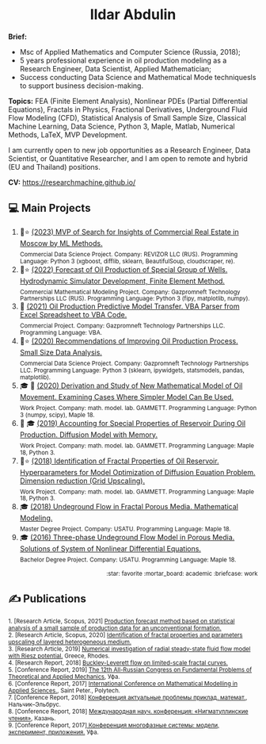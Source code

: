 <h1 align="center">Ildar Abdulin</h1>

**Brief:**
* Msc of Applied Mathematics and Computer Science (Russia, 2018);  
* 5 years professional experience in oil production modeling as a Research Engineer, Data Scientist, Applied Mathematician;  
* Success conducting Data Science and Mathematical Mode techniquesls to support business decision-making.  


**Topics:** FEA (Finite Element Analysis), Nonlinear PDEs (Partial Differential Equations), Fractals in Physics, Fractional Derivatives, Underground Fluid Flow Modeling (CFD), Statistical Analysis of Small Sample Size, Classical Machine Learning, Data Science, Python 3, Maple, Matlab, Numerical Methods, LaTeX, MVP Development.

I am currently open to new job opportunities as a Research Engineer, Data Scientist, or Quantitative Researcher, and I am open to remote and hybrid (EU and Thailand) positions.

**CV:** https://researchmachine.github.io/




<!--
Эмодзи https://gist.github.com/rxaviers/7360908
-->

## :computer: Main Projects 
1. :briefcase::star: [(2023) MVP of Search for Insights of Commercial Real Estate in Moscow by ML Methods.](https://github.com/ResearchMachine/commercial-project-ml-mvp-insight-in-real-estate-moscow)  
<sub>Commercial Data Science Project. Company: REVIZOR LLC (RUS). Programming Language: Python 3 (xgboost, difflib, sklearn, BeautifulSoup, cloudscraper, re).</sub>
2. :briefcase::star: [(2022) Forecast of Oil Production of Special Group of Wells. Hydrodynamic Simulator Development, Finite Element Method.](https://github.com/ResearchMachine/commercial-project-hydrodynamic-in-predictive-complex)  
<sub>Commercial Mathematical Modeling Project. Company: Gazpromneft Technology Partnerships LLC (RUS). Programming Language: Python 3 (fipy, matplotlib, numpy).</sub>
3. :briefcase: [(2021) Oil Production Predictive Model Transfer. VBA Parser from Excel Spreadsheet to VBA Code.](https://github.com/ResearchMachine/commercial-project-parcing-of-predictive-complex)  
<sub>Commercial Project. Company: Gazpromneft Technology Partnerships LLC. Programming Language: VBA. </sub>
4. :briefcase::star: [(2020) Recommendations of Improving Oil Production Process. Small Size Data Analysis.](https://github.com/ResearchMachine/commercial-project-small-oil-data-analysis)  
<sub>Commercial Data Science Project. Company: Gazpromneft Technology Partnerships LLC. Programming Language: Python 3 (sklearn, ipywidgets, statsmodels, pandas, matplotlib).</sub>
5. :mortar_board: :briefcase: [(2020) Derivation and Study of New Mathematical Model of Oil Movement. Examining Cases Where Simpler Model Can Be Used.](https://github.com/ResearchMachine/work-project-fractal-derivative-compare-power-law-buckley-leverett-flow)  
<sub>Work Project. Company: math. model. lab. GAMMETT. Programming Language: Python 3 (numpy, scipy), Maple 18.</sub>
6. :briefcase: :mortar_board: [(2019) Accounting for Special Properties of Reservoir During Oil Production. Diffusion Model with Memory. ](https://github.com/ResearchMachine/work-project-radial-fractial-derivative-numerical-scheme)  
<sub>Work Project. Company: math. model. lab. GAMMETT. Programming Language: Maple 18, Python 3. </sub>
7. :briefcase::star: [(2018) Identification of Fractal Properties of Oil Reservoir. Hyperparameters for Model Optimization of Diffusion Equation Problem. Dimension reduction (Grid Upscaling).](https://github.com/ResearchMachine/work-project-fractal-property-identification)  
<sub>Work Project. Company: math. model. lab. GAMMETT. Programming Language: Maple 18, Python 3. </sub>
8. :mortar_board: [(2018) Undeground Flow in Fractal Porous Media. Mathematical Modeling.](https://github.com/ResearchMachine/master-degree-diploma-project-fractal-undeground-flow-modeling)  
<sub>Master Degree Project. Company: USATU. Programming Language: Maple 18. </sub>
9. :mortar_board: [(2016) Three-phase Undeground Flow Model in Porous Media. Solutions of System of Nonlinear Differential Equations.](https://github.com/ResearchMachine/bachelor-diploma-project-exact-solution-3phase-buckley-leverett-flow/blob/main/README.md)  
<sub>Bachelor Degree Project. Company: USATU. Programming Language: Maple 18. </sub>

<p align="right"><sub>:star: favorite :mortar_board: academic :briefcase: work</sub> </p>

## ✍️ Publications 
<sub>1. [Research Article, Scopus, 2021] [Production forecast method based on statistical analysis of a small sample of production data for an unconventional formation.](https://onepetro.org/OIJ/article-abstract/2021/09/76/471866/Production-forecast-method-based-on-statistical?redirectedFrom=fulltext)  </sub>  
<sub>2. [Research Article, Scopus, 2020] [Identification of fractal properties and parameters
upscaling of layered heterogeneous medium.](https://onepetro.org/OIJ/article-abstract/2020/01/46/187383/Identification-of-fractal-properties-and?redirectedFrom=fulltext)</sub>  
<sub>3. [Research Article, 2019] [Numerical investigation of radial steady-state fluid flow model with Riesz potential.](https://www.researchgate.net/publication/347176340_Numerical_investigation_of_radial_steady-state_fluid_flow_model_with_Riesz_potential) Greece, Rhodes.</sub>    
<sub>4. [Research Report, 2018] [Buckley-Leverett flow on limited-scale fractal curves.](https://drive.google.com/file/d/1hLrADL_Dlk3CTJo4hXmmZqamXgYGGhHA/view)</sub>    
<sub>5. [Conference Report, 2019] [The 12th All-Russian Congress on Fundamental Problems of Theoretical and Applied Mechanics](https://www.imsp.ru/en/node/377), Уфа.</sub>    
<sub>6. [Conference Report, 2017] [International Conference on Mathematical Modelling in Applied Sciences.]([https://icmmas.alpha-publishing.net/files/Abstract-Book.pdf](https://drive.google.com/file/d/10TF3ykGnCAFmkqVJBLMwIU0wyTNL3nGA/view)), Saint Peter., Polytech. </sub>  
<sub>7. [Conference Report, 2018] [Конференция актуальные проблемы приклад. математ.](http://niipma.ru/wp-content/uploads/2019/03/Programma-konferentsii-1.pdf), Нальчик–Эльбрус.</sub>    
<sub>8. [Conference Report, 2018] [Международная науч. конференция: «Нигматуллинские чтения»](https://www.elibrary.ru/item.asp?id=36770999), Казань.</sub>      
<sub>9. [Conference Report, 2017][ Конференция многофазные системы: модели, эксперимент, приложения.](https://www.elibrary.ru/item.asp?id=30054752) Уфа.</sub> 



